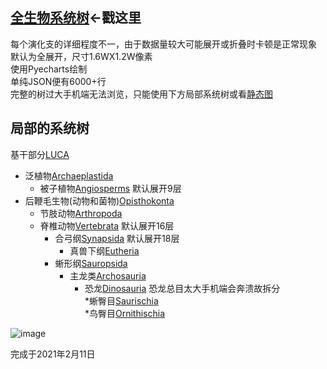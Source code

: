 ## [全生物系统树](render.html)<-戳这里
    
每个演化支的详细程度不一，由于数据量较大可能展开或折叠时卡顿是正常现象    
默认为全展开，尺寸1.6WX1.2W像素         
使用Pyecharts绘制    
单纯JSON便有6000+行    
完整的树过大手机端无法浏览，只能使用下方局部系统树或看[静态图](tree.png)     
    
## 局部的系统树
基干部分[LUCA](LUCA.html)   
* 泛植物[Archaeplastida](Archaeplastida.html)    
   * 被子植物[Angiosperms](Angiosperms.html) 默认展开9层    
* 后鞭毛生物(动物和菌物)[Opisthokonta](Opisthokonta.html)    
   * 节肢动物[Arthropoda](Arthropoda.html)    
   * 脊椎动物[Vertebrata](Vertebrata.html) 默认展开16层    
      * 合弓纲[Synapsida](Synapsida.html) 默认展开18层    
         * 真兽下纲[Eutheria](Eutheria.html)    
      * 蜥形纲[Sauropsida](Sauropsida.html)    
         * 主龙类[Archosauria](Archosauria.html)    
            * 恐龙[Dinosauria](Dinosauria.html) 恐龙总目太大手机端会奔溃故拆分    
               *蜥臀目[Saurischia](Saurischia.html)    
               *鸟臀目[Ornithischia](Ornithischia.html)    
    
![image](tree.png)
    
完成于2021年2月11日
